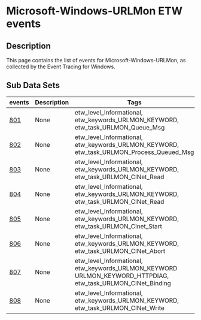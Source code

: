 # Microsoft-Windows-URLMon ETW events

## Description
This page contains the list of events for Microsoft-Windows-URLMon, as collected by the Event Tracing for Windows.

## Sub Data Sets
|events|Description|Tags|
|---|---|---|
|[801](events/event-801.md)|None|etw_level_Informational, etw_keywords_URLMON_KEYWORD, etw_task_URLMON_Queue_Msg|
|[802](events/event-802.md)|None|etw_level_Informational, etw_keywords_URLMON_KEYWORD, etw_task_URLMON_Process_Queued_Msg|
|[803](events/event-803.md)|None|etw_level_Informational, etw_keywords_URLMON_KEYWORD, etw_task_URLMON_CINet_Read|
|[804](events/event-804.md)|None|etw_level_Informational, etw_keywords_URLMON_KEYWORD, etw_task_URLMON_CINet_Read|
|[805](events/event-805.md)|None|etw_level_Informational, etw_keywords_URLMON_KEYWORD, etw_task_URLMON_CInet_Start|
|[806](events/event-806.md)|None|etw_level_Informational, etw_keywords_URLMON_KEYWORD, etw_task_URLMON_CINet_Abort|
|[807](events/event-807.md)|None|etw_level_Informational, etw_keywords_URLMON_KEYWORD URLMON_KEYWORD_HTTPDIAG, etw_task_URLMON_CINet_Binding|
|[808](events/event-808.md)|None|etw_level_Informational, etw_keywords_URLMON_KEYWORD, etw_task_URLMON_CINet_Write|
